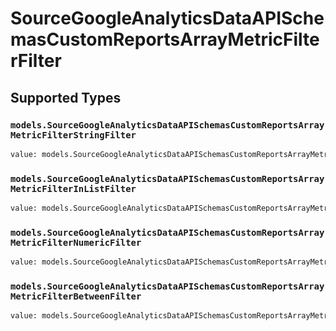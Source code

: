 # SourceGoogleAnalyticsDataAPISchemasCustomReportsArrayMetricFilterFilter


## Supported Types

### `models.SourceGoogleAnalyticsDataAPISchemasCustomReportsArrayMetricFilterStringFilter`

```python
value: models.SourceGoogleAnalyticsDataAPISchemasCustomReportsArrayMetricFilterStringFilter = /* values here */
```

### `models.SourceGoogleAnalyticsDataAPISchemasCustomReportsArrayMetricFilterInListFilter`

```python
value: models.SourceGoogleAnalyticsDataAPISchemasCustomReportsArrayMetricFilterInListFilter = /* values here */
```

### `models.SourceGoogleAnalyticsDataAPISchemasCustomReportsArrayMetricFilterNumericFilter`

```python
value: models.SourceGoogleAnalyticsDataAPISchemasCustomReportsArrayMetricFilterNumericFilter = /* values here */
```

### `models.SourceGoogleAnalyticsDataAPISchemasCustomReportsArrayMetricFilterBetweenFilter`

```python
value: models.SourceGoogleAnalyticsDataAPISchemasCustomReportsArrayMetricFilterBetweenFilter = /* values here */
```

